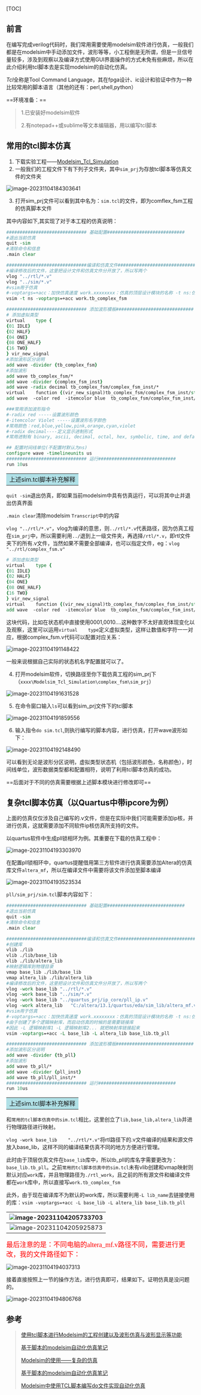 [TOC]

## 前言

在编写完成verilog代码时，我们常用需要使用modelsim软件进行仿真，一般我们都是在modelsim中手动添加文件，波形等等，小工程倒是无所谓，但是一旦信号量较多，涉及到观察以及编译方式使用GUI界面操作的方式未免有些麻烦，所以在此介绍利用tcl脚本去是实现modelsim的自动化仿真。

*Tcl*全称是Tool Command Language，其在fpga设计、ic设计和验证中作为一种比较常用的脚本语言（其他的还有：perl,shell,python）

==环境准备：==

> 1.已安装好modelsim软件
>
> 2.有notepad++或sublime等文本编辑器，用以编写tcl脚本

## 常用的tcl脚本仿真

1. 下载实验工程——[Modelsim_Tcl_Simulation](https://github.com/lgziyan/Modelsim_Tcl_Simulation)
2. 一般我们的工程文件下有下列子文件夹，其中`sim_prj`为存放tcl脚本等仿真文件的文件夹

![image-20231104184303641](https://gitee.com/lgziyan/cloudimages/raw/master/img/202311041843756.png)

3. 打开sim_prj文件可以看到其中名为：`sim.tcl`的文件，即为comflex_fsm工程的仿真脚本文件

其中内容如下,其实现了对于本工程的仿真说明：

```tcl
############################## 基础配置#############################
#退出当前仿真
quit -sim
#清除命令和信息
.main clear

##############################编译和仿真文件#############################
#编译修改后的文件，这里把设计文件和仿真文件分开放了，所以写两个
vlog "../rtl/*.v"
vlog "../sim/*.v"
#vsim用于仿真
#-voptargs=+acc：加快仿真速度 work.xxxxxxxx：仿真的顶层设计模块的名称 -t ns:仿真时间分辨率
vsim -t ns -voptargs=+acc work.tb_complex_fsm

############################## 添加波形模板#############################
# 添加虚拟类型
virtual    type {
{01 IDLE}
{02 HALF}
{04 ONE}
{08 ONE_HALF}
{16 TWO}
} vir_new_signal
#添加波形区分说明
add wave -divider {tb_complex_fsm} 
#添加波形
add wave tb_complex_fsm/*
add wave -divider {complex_fsm_inst}
add wave -radix decimal tb_complex_fsm/complex_fsm_inst/* 
virtual    function {(vir_new_signal)tb_complex_fsm/complex_fsm_inst/state} new_state
add wave  -color red  -itemcolor blue  tb_complex_fsm/complex_fsm_inst/new_state

###常用添加波形指令
#-radix red -----设置波形颜色
#-itemcolor Violet -----设置波形名字颜色
#常用颜色：red,blue,yellow,pink,orange,cyan,violet
#-radix decimal----定义显示进制形式
#常用进制有 binary, ascii, decimal, octal, hex, symbolic, time, and default

## 配置时间线单位(不配置时默认为ns)
configure wave -timelineunits us
############################## 运行#############################
run 10us
```

<table><tr><td bgcolor=PowderBlue>上述sim.tcl脚本补充解释</td></tr></table>

`quit -sim`退出仿真，即如果当前modelsim中具有仿真运行，可以将其中止并退出仿真界面

`.main clear`清除modelsim `Transcript`中的内容

`vlog "../rtl/*.v"`，vlog为编译的意思，则`../rtl/*.v`代表路径，因为仿真工程在`sim_prj`中，所以需要利用`../`退到上一级文件夹，再选择`/rtl/*.v`，即rtl文件夹下的所有.v文件，当然如果不需要全部编译，也可以指定文件，eg：`vlog "../rtl/complex_fsm.v"`

```tcl
# 添加虚拟类型
virtual    type {
{01 IDLE}
{02 HALF}
{04 ONE}
{08 ONE_HALF}
{16 TWO}
} vir_new_signal
virtual    function {(vir_new_signal)tb_complex_fsm/complex_fsm_inst/state} new_state
add wave  -color red  -itemcolor blue  tb_complex_fsm/complex_fsm_inst/new_state
```

这块代码，比如在状态机中直接使用0001,0010....这种数字不太好直观体现变化以及观察，这里可以运用`virtual    type`定义虚拟类型，这样让数值和字符一一对应，根据complex_fsm.v代码可以配置对应关系：

![image-20231104191148422](https://gitee.com/lgziyan/cloudimages/raw/master/img/202311041911469.png)

一般来说根据自己实际的状态机名字配置就可以了。

4. 打开modelsim软件，切换路径至你下载仿真工程的sim_prj下（`xxxx\Modelsim_Tcl_Simulation\complex_fsm\sim_prj`）

![image-20231104191631528](https://gitee.com/lgziyan/cloudimages/raw/master/img/202311041916581.png)

5. 在命令窗口输入`ls`可以看到sim_prj文件下的tcl脚本

![image-20231104191859556](https://gitee.com/lgziyan/cloudimages/raw/master/img/202311041918600.png)

6. 输入指令`do sim.tcl`,则执行编写的脚本内容，进行仿真，打开wave波形如下：

![image-20231104192148490](https://gitee.com/lgziyan/cloudimages/raw/master/img/202311041921563.png)

可以看到无论是波形分区说明，虚拟类型状态机（包括波形颜色，名称颜色），时间线单位，波形数据类型都和配置相符，说明了利用tcl脚本仿真的成功。

==后面对于不同的仿真需要根据上述脚本模块进行修改即可==

## 复杂tcl脚本仿真（以Quartus中带ipcore为例）

上面的仿真仅仅涉及自己编写的.v文件，但是在实际中我们可能需要添加ip核，并进行仿真，这就需要添加不同软件ip核仿真所支持的文件。

以quartus软件中生成pll锁相环为例。其重要在下载的仿真工程中：

![image-20231104193303970](https://gitee.com/lgziyan/cloudimages/raw/master/img/202311041933018.png)

在配置pll锁相环中，quartus提醒借用第三方软件进行仿真需要添加Altera的仿真库文件`altera_mf`，所以在编译文件中需要将该文件添加至脚本编译

![image-20231104193523534](https://gitee.com/lgziyan/cloudimages/raw/master/img/202311041935588.png)

`pll/sim_prj/sim.tcl`脚本内容如下：

```tcl
############################## 基础配置#############################
#退出当前仿真
quit -sim
#清除命令和信息
.main clear

##############################编译和仿真文件#############################
#创建库
vlib ./lib
vlib ./lib/base_lib
vlib ./lib/altera_lib
#映射逻辑库到物理目录
vmap base_lib ./lib/base_lib
vmap altera_lib ./lib/altera_lib
#编译修改后的文件，这里把设计文件和仿真文件分开放了，所以写两个
vlog -work base_lib	"../rtl/*.v"
vlog -work base_lib	"../sim/*.v"
vlog -work base_lib	"../quartus_prj/ip_core/pll_ip.v"
vlog -work altera_lib	"C:/altera/13.1/quartus/eda/sim_lib/altera_mf.v"
#vsim用于仿真
#-voptargs=+acc：加快仿真速度 work.xxxxxxxx：仿真的顶层设计模块的名称 -t ns:仿真时间分辨率
#由于创建了多个逻辑映射库，而启动仿真的时候的是需要链接库
#因此 -L 逻辑映射库1 -L 逻辑映射库2... 就把映射库链接起来
vsim -voptargs=+acc -L base_lib -L altera_lib base_lib.tb_pll

############################## 添加波形模板#############################
#添加波形区分说明
add wave -divider {tb_pll} 
#添加波形
add wave tb_pll/*
add wave -divider {pll_inst}
add wave tb_pll/pll_inst/* 
############################## 运行#############################
run 10us
```

<table><tr><td bgcolor=PowderBlue>上述sim.tcl脚本补充解释</td></tr></table>

和`常用的tcl脚本仿真中的sim.tcl`相比，这里创立了`lib,base_lib,altera_lib`并进行物理路径进行映射。

`vlog -work base_lib	"../rtl/*.v"`将rtl路径下的.v文件编译的结果和源文件放入base_lib，这样不同的编译结果仿真不同的地方方便进行管理。

此时由于顶层仿真文件在`base_lib`库中，所以tb_pll的库名字需要更改为：`base_lib.tb_pll`。之前`常用的tcl脚本仿真中的sim.tcl`未有vlib创建和vmap映射则默认对应`work`库，并且物理路径为`./rtl_work`，且之前的所有源文件和编译文件都在`work`库中，所以直接写`work.tb_complex_fsm`

此外，由于现在编译库不为默认的work库，所以需要利用`-L lib_name`去链接使用的库：`vsim -voptargs=+acc -L base_lib -L altera_lib base_lib.tb_pll`

| ![image-20231104205733703](https://gitee.com/lgziyan/cloudimages/raw/master/img/202311042057754.png) |
| :----------------------------------------------------------: |
| ![image-20231104205925873](https://gitee.com/lgziyan/cloudimages/raw/master/img/202311042059916.png) |

<font face="微软雅黑" color=red size=4>最后注意的是：不同电脑的altera_mf.v路径不同，需要进行更改，我的文件路径如下：</font>

![image-20231104194037313](https://gitee.com/lgziyan/cloudimages/raw/master/img/202311041940371.png)

接着直接按照上一节的操作方法，进行仿真即可，结果如下。证明仿真是没问题的。

![image-20231104194806768](https://gitee.com/lgziyan/cloudimages/raw/master/img/202311041948825.png)

## 参考

> [使用tcl脚本进行Modelsim的工程创建以及波形仿真与波形显示等功能](https://www.bilibili.com/video/BV1TA411F7rL/?spm_id_from=333.337.search-card.all.click&vd_source=676a97c1df5bde5fb2bba7e5a29957d4)
>
> [基于脚本的modelsim自动化仿真笔记](https://mp.weixin.qq.com/s/ieG4vLZakfDg0OnLRwaEfw)
>
> [Modelsim的使用——复杂的仿真](https://www.cnblogs.com/IClearner/p/7279267.html)
>
> [基于脚本的modelsim自动化仿真笔记](https://www.cnblogs.com/IClearner/p/7273441.html)
>
> [Modelsim中使用TCL脚本编写do文件实现自动化仿真](https://mp.weixin.qq.com/s/q5yV7ozvOPJCIJ90-JTnYg)

